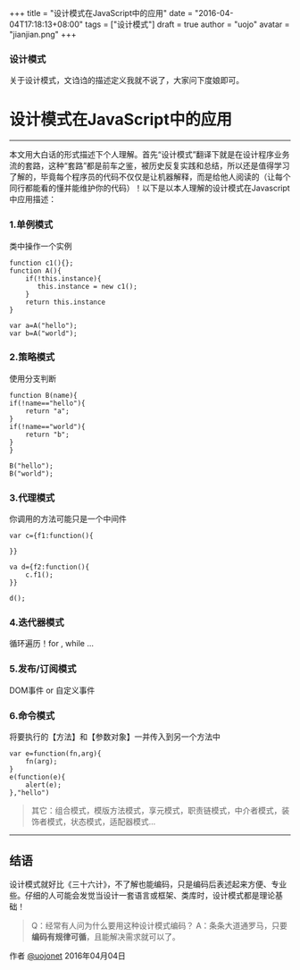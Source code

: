 +++
title = "设计模式在JavaScript中的应用"
date = "2016-04-04T17:18:13+08:00"
tags = ["设计模式"]
draft = true
author = "uojo"
avatar = "jianjian.png"
+++

### 设计模式
关于设计模式，文诌诌的描述定义我就不说了，大家问下度娘即可。

# 设计模式在JavaScript中的应用

------

本文用大白话的形式描述下个人理解。首先“设计模式”翻译下就是在设计程序业务流的套路，这种“套路”都是前车之鉴，被历史反复实践和总结，所以还是值得学习了解的，毕竟每个程序员的代码不仅仅是让机器解释，而是给他人阅读的（让每个同行都能看的懂并能维护你的代码）！以下是以本人理解的设计模式在Javascript中应用描述：

### 1.单例模式

类中操作一个实例

    function c1(){};
    function A(){
	    if(!this.instance){
	       this.instance = new c1();
	    }
	    return this.instance
    }
    
    var a=A("hello");
    var b=A("world");

### 2.策略模式

使用分支判断

    function B(name){
    if(!name=="hello"){
    	return "a";
    }
    if(!name=="world"){
    	return "b";
    }
    }
    
    B("hello");
    B("world");

### 3.代理模式

你调用的方法可能只是一个中间件

    var c={f1:function(){
    
    }}
    
    va d={f2:function(){
    	c.f1();
    }}
    
    d();

### 4.迭代器模式

循环遍历！for , while ...

### 5.发布/订阅模式

DOM事件 or 自定义事件

### 6.命令模式
将要执行的【方法】和【参数对象】一并传入到另一个方法中

    var e=function(fn,arg){
    	fn(arg);
    }
    e(function(e){
    	alert(e);
    },"hello")

> 其它：组合模式，模版方法模式，享元模式，职责链模式，中介者模式，装饰者模式，状态模式，适配器模式...

----------

## 结语

设计模式就好比《三十六计》，不了解也能编码，只是编码后表述起来方便、专业些。仔细的人可能会发觉当设计一套语言或框架、类库时，设计模式都是理论基础！

> Q：经常有人问为什么要用这种设计模式编码？
> A：条条大道通罗马，只要**编码有规律可循**，且能解决需求就可以了。



作者 [@uojonet][1]
2016年04月04日

[1]: http://weibo.com/uojo
